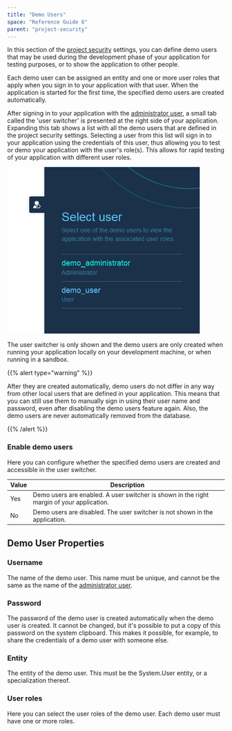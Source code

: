 ```yaml
---
title: "Demo Users"
space: "Reference Guide 6"
parent: "project-security"
---
```



In this section of the [project security](project-security) settings, you can define demo users that may be used during the development phase of your application for testing purposes, or to show the application to other people.

Each demo user can be assigned an entity and one or more user roles that apply when you sign in to your application with that user. When the application is started for the first time, the specified demo users are created automatically.

After signing in to your application with the [administrator user](administrator), a small tab called the 'user switcher' is presented at the right side of your application. Expanding this tab shows a list with all the demo users that are defined in the project security settings. Selecting a user from this list will sign in to your application using the credentials of this user, thus allowing you to test or demo your application with the user's role(s). This allows for rapid testing of your application with different user roles.

![](attachments/16713956/16844040.png)

The user switcher is only shown and the demo users are only created when running your application locally on your development machine, or when running in a sandbox.

{{% alert type="warning" %}}

After they are created automatically, demo users do not differ in any way from other local users that are defined in your application. This means that you can still use them to manually sign in using their user name and password, even after disabling the demo users feature again. Also, the demo users are never automatically removed from the database.

{{% /alert %}}

### Enable demo users

Here you can configure whether the specified demo users are created and accessible in the user switcher.

| Value | Description |
| --- | --- |
| Yes | Demo users are enabled. A user switcher is shown in the right margin of your application. |
| No | Demo users are disabled. The user switcher is not shown in the application. |

## Demo User Properties

### Username

The name of the demo user. This name must be unique, and cannot be the same as the name of the [administrator user](administrator).

### Password

The password of the demo user is created automatically when the demo user is created. It cannot be changed, but it's possible to put a copy of this password on the system clipboard. This makes it possible, for example, to share the credentials of a demo user with someone else.

### Entity

The entity of the demo user. This must be the System.User entity, or a specialization thereof.

### User roles

Here you can select the user roles of the demo user. Each demo user must have one or more roles.
